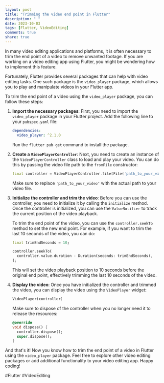 ```yaml
---
layout: post
title: "Trimming the video end point in Flutter"
description: " "
date: 2023-10-03
tags: [Flutter, VideoEditing]
comments: true
share: true
---
```


In many video editing applications and platforms, it is often necessary to trim the end point of a video to remove unwanted footage. If you are working on a video editing app using Flutter, you might be wondering how to implement this feature.

Fortunately, Flutter provides several packages that can help with video editing tasks. One such package is the `video_player` package, which allows you to play and manipulate videos in your Flutter app.

To trim the end point of a video using the `video_player` package, you can follow these steps:

1. **Import the necessary packages**:
   First, you need to import the `video_player` package in your Flutter project. Add the following line to your `pubspec.yaml` file:

   ```yaml
   dependencies:
     video_player: ^2.1.0
   ```

   Run the `flutter pub get` command to install the package.

2. **Create a `VideoPlayerController`**:
   Next, you need to create an instance of the `VideoPlayerController` class to load and play your video. You can do this by passing the video file path to the `fromFile` constructor:

   ```dart
   final controller = VideoPlayerController.file(File('path_to_your_video'));
   ```

   Make sure to replace `'path_to_your_video'` with the actual path to your video file.

3. **Initialize the controller and trim the video**:
   Before you can use the controller, you need to initialize it by calling the `initialize` method. Once the controller is initialized, you can use the `ValueNotifier` to track the current position of the video playback.

   To trim the end point of the video, you can use the `controller.seekTo` method to set the new end point. For example, if you want to trim the last 10 seconds of the video, you can do:

   ```dart
   final trimEndSeconds = 10;
   
   controller.seekTo(
     controller.value.duration - Duration(seconds: trimEndSeconds),
   );
   ```

   This will set the video playback position to 10 seconds before the original end point, effectively trimming the last 10 seconds of the video.

4. **Display the video**:
   Once you have initialized the controller and trimmed the video, you can display the video using the `VideoPlayer` widget:

   ```dart
   VideoPlayer(controller)
   ```

   Make sure to dispose of the controller when you no longer need it to release the resources:

   ```dart
   @override
   void dispose() {
     controller.dispose();
     super.dispose();
   }
   ```

And that's it! Now you know how to trim the end point of a video in Flutter using the `video_player` package. Feel free to explore other video editing packages or add additional functionality to your video editing app. Happy coding!

#Flutter #VideoEditing